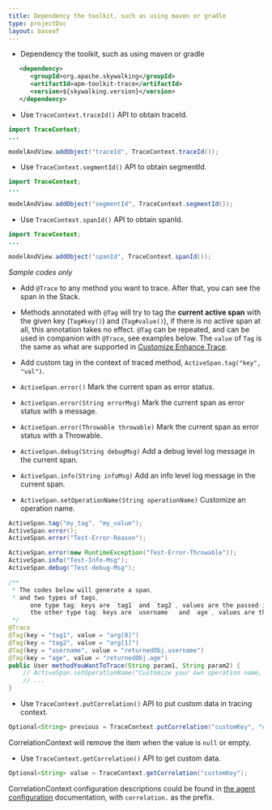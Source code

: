 ```yaml
---
title: Dependency the toolkit, such as using maven or gradle
type: projectDoc
layout: baseof
---
```

* Dependency the toolkit, such as using maven or gradle
```xml
   <dependency>
      <groupId>org.apache.skywalking</groupId>
      <artifactId>apm-toolkit-trace</artifactId>
      <version>${skywalking.version}</version>
   </dependency>
```

* Use `TraceContext.traceId()` API to obtain traceId.
```java
import TraceContext;
...

modelAndView.addObject("traceId", TraceContext.traceId());
```
* Use `TraceContext.segmentId()` API to obtain segmentId.
```java
import TraceContext;
...

modelAndView.addObject("segmentId", TraceContext.segmentId());
```

* Use `TraceContext.spanId()` API to obtain spanId.
```java
import TraceContext;
...

modelAndView.addObject("spanId", TraceContext.spanId());
```


_Sample codes only_

* Add `@Trace` to any method you want to trace. After that, you can see the span in the Stack.
* Methods annotated with `@Tag` will try to tag the **current active span** with the given key (`Tag#key()`) and (`Tag#value()`),
if there is no active span at all, this annotation takes no effect. `@Tag` can be repeated, and can be used in companion with `@Trace`, see examples below.
The `value` of `Tag` is the same as what are supported in [Customize Enhance Trace](../Customize-enhance-trace).
* Add custom tag in the context of traced method, `ActiveSpan.tag("key", "val")`.

* `ActiveSpan.error()` Mark the current span as error status.
* `ActiveSpan.error(String errorMsg)` Mark the current span as error status with a message.
* `ActiveSpan.error(Throwable throwable)` Mark the current span as error status with a Throwable.
* `ActiveSpan.debug(String debugMsg)` Add a debug level log message in the current span.
* `ActiveSpan.info(String infoMsg)` Add an info level log message in the current span.
* `ActiveSpan.setOperationName(String operationName)` Customize an operation name. 

```java
ActiveSpan.tag("my_tag", "my_value");
ActiveSpan.error();
ActiveSpan.error("Test-Error-Reason");

ActiveSpan.error(new RuntimeException("Test-Error-Throwable"));
ActiveSpan.info("Test-Info-Msg");
ActiveSpan.debug("Test-debug-Msg");

/**
 * The codes below will generate a span,
 * and two types of tags, 
      one type tag: keys are `tag1` and `tag2`, values are the passed-in parameters, respectively, 
      the other type tag: keys are `username`  and `age`, values are the return value in User, respectively
 */
@Trace
@Tag(key = "tag1", value = "arg[0]")
@Tag(key = "tag2", value = "arg[1]")
@Tag(key = "username", value = "returnedObj.username")
@Tag(key = "age", value = "returnedObj.age")
public User methodYouWantToTrace(String param1, String param2) {
    // ActiveSpan.setOperationName("Customize your own operation name, if this is an entry span, this would be an endpoint name");
    // ...
}
```

* Use `TraceContext.putCorrelation()` API to put custom data in tracing context. 
```java
Optional<String> previous = TraceContext.putCorrelation("customKey", "customValue");
```
CorrelationContext will remove the item when the value is `null` or empty.

* Use `TraceContext.getCorrelation()` API to get custom data.
```java
Optional<String> value = TraceContext.getCorrelation("customKey");
```
CorrelationContext configuration descriptions could be found in [the agent configuration](../readme#table-of-agent-configuration-properties) documentation, with `correlation.` as the prefix.
